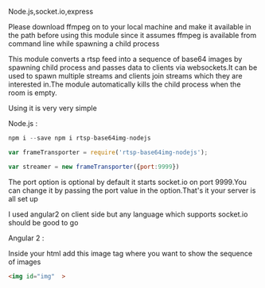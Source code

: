 Node.js,socket.io,express

Please download ffmpeg on to your local machine and make it available in the path before using this module since it assumes ffmpeg is available from command line while spawning a child process

This module converts a rtsp feed into a sequence of base64 images by spawning child process and passes data to clients via websockets.It can be used to spawn multiple streams and clients join streams
which they are interested in.The module automatically kills the child process when the room is empty.


Using it is very very simple

Node.js : 

```node.js
npm i --save npm i rtsp-base64img-nodejs

var frameTransporter = require('rtsp-base64img-nodejs');

var streamer = new frameTransporter({port:9999})

```

The port option is optional by default it starts socket.io on port 9999.You can change it by passing the port value in the option.That's it your server is all set up


I used angular2 on client side but any language which supports socket.io should be good to go

Angular 2 :

Inside your html add this image tag where you want to show the sequence of images 

```html
<img id="img"  >
 
```
